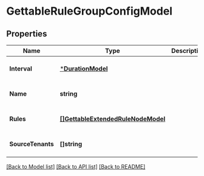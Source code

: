 # GettableRuleGroupConfigModel

## Properties
Name | Type | Description | Notes
------------ | ------------- | ------------- | -------------
**Interval** | [***DurationModel**](Duration.md) |  | [optional] [default to null]
**Name** | **string** |  | [optional] [default to null]
**Rules** | [**[]GettableExtendedRuleNodeModel**](GettableExtendedRuleNode.md) |  | [optional] [default to null]
**SourceTenants** | **[]string** |  | [optional] [default to null]

[[Back to Model list]](../README.md#documentation-for-models) [[Back to API list]](../README.md#documentation-for-api-endpoints) [[Back to README]](../README.md)


